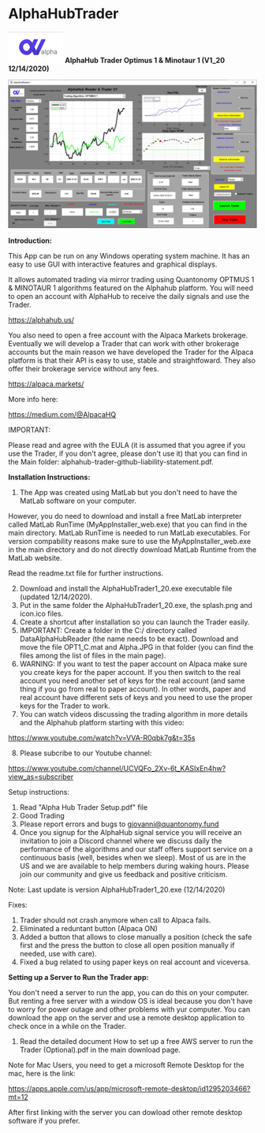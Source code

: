 # AlphaHubTrader
![ScreenShot](https://github.com/gsantostasi/AlphaHubTrader/blob/main/Alpha.JPG)
__AlphaHub Trader Optimus 1 & Minotaur 1 (V1_20 12/14/2020)__

![ScreenShot](https://github.com/gsantostasi/AlphaHubTrader/blob/main/Trader_11_16.PNG)

__Introduction:__

This App can be run on any Windows operating system machine. 
It has an easy to use GUI with interactive features and graphical displays. 

It allows automated trading via mirror trading using Quantonomy OPTMUS 1 & MINOTAUR 1 algorithms featured on the Alphahub platform.
You will need to open an account with AlphaHub to receive the daily signals and use the Trader.

https://alphahub.us/


You also need to open a free account with the Alpaca Markets brokerage. 
Eventually we will develop a Trader that can work with other brokerage accounts but the main reason we have developed the Trader for the Alpaca platform is that their API is easy to use, stable and straightfoward. They also offer their brokerage service without any fees. 

https://alpaca.markets/

More info here:

https://medium.com/@AlpacaHQ

IMPORTANT:

Please read and agree with the EULA (it is assumed that you agree if you use the Trader, if you don't agree, please don't use it) that you can find in the Main folder: alphahub-trader-github-liability-statement.pdf. 

__Installation Instructions:__

1) The App was created using MatLab but you don't need to have the MatLab software on your computer. 

However, you do need to download and install a free MatLab interpreter called MatLab RunTime (MyAppInstaller_web.exe) that you can find in the main directory. 
MatLab RunTime is needed to run MatLab executables. For version compability reasons make sure to use the MyAppInstaller_web.exe in the main directory and do not directly download MatLab Runtime from the MatLab website. 

Read the readme.txt file for further instructions.  

2) Download and install the AlphaHubTrader1_20.exe executable file (updated 12/14/2020). 
3) Put in the same folder the AlphaHubTrader1_20.exe, the splash.png and icon.ico files.
4) Create a shortcut after installation so you can launch the Trader easily. 
5) IMPORTANT: Create a folder in the C:/ directory called DataAlphaHubReader (the name needs to be exact). Download and move the file 
OPT1_C.mat and Alpha.JPG in that folder (you can find the files among the list of files in the main page). 
6) WARNING: If you want to test the paper account on Alpaca make sure you create keys for the paper account. If you then switch to the real account you need another set of keys for the real account (and same thing if you go from real to paper account). In other words, paper and real account have different sets of keys and you need to use the proper keys for the Trader to work. 
7) You can watch videos discussing the trading algorithm in more details and the Alphahub platform starting with this video:

https://www.youtube.com/watch?v=VVA-R0qbk7g&t=35s

8) Please subcribe to our Youtube channel:

https://www.youtube.com/channel/UCVQFo_2Xv-6t_KASIxEn4hw?view_as=subscriber

Setup instructions:

1) Read "Alpha Hub Trader Setup.pdf" file
2) Good Trading
3) Please report errors and bugs to giovanni@quantonomy.fund
4) Once you signup for the AlphaHub signal service you will receive an invitation to join a Discord channel where we discuss daily the performance of the algorithms and our staff offers support service on a continuous basis (well, besides when we sleep). Most of us are in the US and we are available to help members during waking hours. Please join our community and give us feedback and positive criticism. 

Note: Last update is version AlphaHubTrader1_20.exe (12/14/2020)

Fixes:
1) Trader should not crash anymore when call to Alpaca fails. 
2) Eliminated a reduntant button (Alpaca ON)
3) Added a button that allows to close manually a position (check the safe first and the press the button to close all open position manually if needed, use with care). 
4) Fixed a bug related to using paper keys on real account and viceversa. 


__Setting up a Server to Run the Trader app:__

You don't need a server to run the app, you can do this on your computer. But renting a free server with a window OS is ideal because you don't have to worry for power outage and other problems with yur computer. 
You can download the app on the server and use a remote desktop application to check once in a while on the Trader. 

1) Read the detailed document How to set up a free AWS server to run the Trader (Optional).pdf in the main download page. 

Note for Mac Users, you need to get a microsoft Remote Desktop for the mac, here is the link:  

https://apps.apple.com/us/app/microsoft-remote-desktop/id1295203466?mt=12

After first linking with the server you can dowload other remote desktop software if you prefer. 





